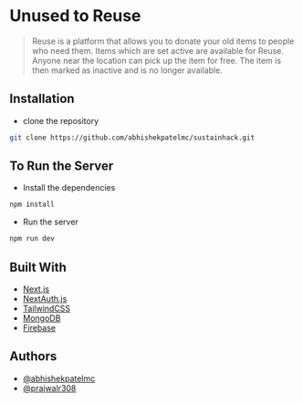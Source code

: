 # Unused to Reuse

> Reuse is a platform that allows you to donate your old items to people who need them. Items which are set active are available for Reuse. Anyone near the location can pick up the item for free. The item is then marked as inactive and is no longer available.

## Installation

- clone the repository

```bash
git clone https://github.com/abhishekpatelmc/sustainhack.git
```

## To Run the Server

- Install the dependencies

```bash
npm install
```

- Run the server

```bash
npm run dev
```

## Built With

- [Next.js](https://nextjs.org/)
- [NextAuth.js](https://next-auth.js.org/)
- [TailwindCSS](https://tailwindcss.com/)
- [MongoDB](https://www.mongodb.com/)
- [Firebase](https://firebase.google.com/)

## Authors

- [@abhishekpatelmc](https://www.github.com/abhishekpatelmc)
- [@prajwalr308](https://www.github.com/prajwalr308)

